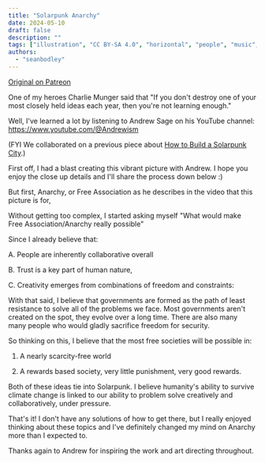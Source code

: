 ```yaml
---
title: "Solarpunk Anarchy"
date: 2024-05-10
draft: false
description: ""
tags: ["illustration", "CC BY-SA 4.0", "horizontal", "people", "music", "food"]
authors:
  - "seanbodley"
---
```


[Original on Patreon](https://www.patreon.com/posts/solarpunk-with-103968472)

One of my heroes Charlie Munger said that "If you don't destroy one of your most closely held ideas each year, then you're not learning enough."

Well, I've learned a lot by listening to Andrew Sage on his YouTube channel: https://www.youtube.com/@Andrewism

(FYI We collaborated on a previous piece about [How to Build a Solarpunk City](/art/sean-bodley-solarpunk-city/).)

First off, I had a blast creating this vibrant picture with Andrew. I hope you enjoy the close up details and I'll share the process down below :)

But first, Anarchy, or Free Association as he describes in the video that this picture is for,

Without getting too complex, I started asking myself "What would make Free Association/Anarchy really possible"

Since I already believe that:

A. People are inherently collaborative overall

B. Trust is a key part of human nature,

C. Creativity emerges from combinations of freedom and constraints:

With that said, I believe that governments are formed as the path of least resistance to solve all of the problems we face. Most governments aren't created on the spot, they evolve over a long time. There are also many many people who would gladly sacrifice freedom for security.

So thinking on this, I believe that the most free societies will be possible in:

1. A nearly scarcity-free world

2. A rewards based society, very little punishment, very good rewards.

Both of these ideas tie into Solarpunk. I believe humanity's ability to survive climate change is linked to our ability to problem solve creatively and collaboratively, under pressure.

That's it! I don't have any solutions of how to get there, but I really enjoyed thinking about these topics and I've definitely changed my mind on Anarchy more than I expected to.

Thanks again to Andrew for inspiring the work and art directing throughout.
